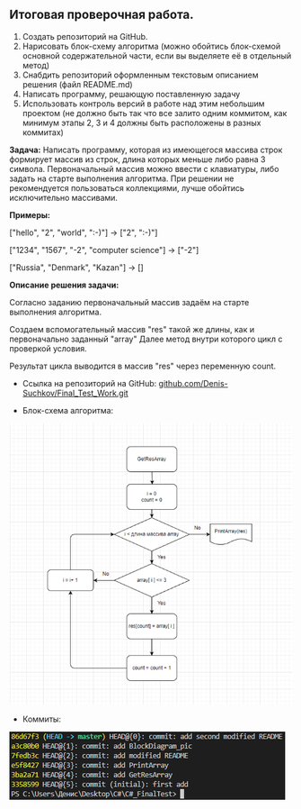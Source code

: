 ## Итоговая проверочная работа.
1. Создать репозиторий на GitHub.
2. Нарисовать блок-схему алгоритма (можно обойтись блок-схемой основной содержательной части, если вы выделяете её в отдельный метод)
3. Снабдить репозиторий оформленным текстовым описанием решения (файл README.md)
4. Написать программу, решающую поставленную задачу
5. Использовать контроль версий в работе над этим небольшим проектом (не должно быть так что все залито одним коммитом, как минимум этапы 2, 3 и 4 должны быть расположены в разных коммитах)

**Задача:**
Написать программу, которая из имеющегося массива строк формирует массив из строк, длина которых меньше либо равна 3 символа. Первоначальный массив можно ввести с клавиатуры, либо задать на старте выполнения алгоритма. При решении не рекомендуется пользоваться коллекциями, лучше обойтись исключительно массивами.


**Примеры:**

["hello", "2", "world", ":-)"] -> ["2", ":-)"]

["1234", "1567", "-2", "computer science"] -> ["-2"]

["Russia", "Denmark", "Kazan"] -> []



**Описание решения задачи:**

Согласно заданию первоначальный массив задаём на старте выполнения алгоритма.

Создаем вспомогательный массив "res" такой же длины, как и первоначально заданный "array" 
Далее метод внутри которого цикл с проверкой условия.

Результат цикла выводится в массив "res" через переменную count.

- Ссылка на репозиторий на GitHub: [github.com/Denis-Suchkov/Final_Test_Work.git][] 

[github.com/Denis-Suchkov/Final_Test_Work.git]: https://github.com/Denis-Suchkov/Final_Test_Work.git


- Блок-схема алгоритма:

![](pic\BlockDiagram.png)


- Коммиты:

![](pic\git_reflog.png)

